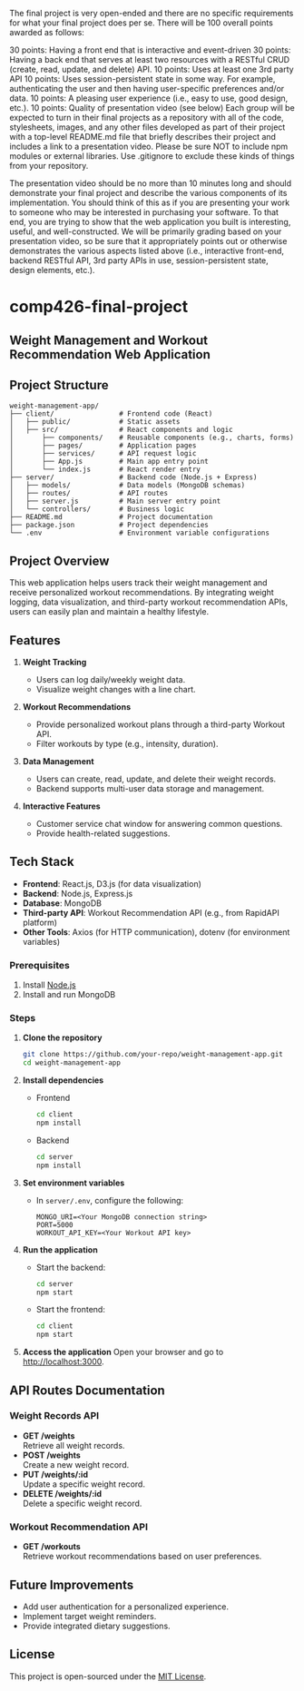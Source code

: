 The final project is very open-ended and there are no specific requirements for what your final project does per se. There will be 100 overall points awarded as follows:

30 points: Having a front end that is interactive and event-driven
30 points: Having a back end that serves at least two resources with a RESTful CRUD (create, read, update, and delete) API.
10 points: Uses at least one 3rd party API
10 points: Uses session-persistent state in some way.
For example, authenticating the user and then having user-specific preferences and/or data.
10 points: A pleasing user experience (i.e., easy to use, good design, etc.).
10 points: Quality of presentation video (see below)
Each group will be expected to turn in their final projects as a repository with all of the code, stylesheets, images, and any other files developed as part of their project with a top-level README.md file that briefly describes their project and includes a link to a presentation video. Please be sure NOT to include npm modules or external libraries. Use .gitignore to exclude these kinds of things from your repository.

The presentation video should be no more than 10 minutes long and should demonstrate your final project and describe the various components of its implementation. You should think of this as if you are presenting your work to someone who may be interested in purchasing your software. To that end, you are trying to show that the web application you built is interesting, useful, and well-constructed. We will be primarily grading based on your presentation video, so be sure that it appropriately points out or otherwise demonstrates the various aspects listed above (i.e., interactive front-end, backend RESTful API, 3rd party APIs in use, session-persistent state, design elements, etc.).


# comp426-final-project

## Weight Management and Workout Recommendation Web Application

## Project Structure

```
weight-management-app/
├── client/                # Frontend code (React)
│   ├── public/            # Static assets
│   ├── src/               # React components and logic
│       ├── components/    # Reusable components (e.g., charts, forms)
│       ├── pages/         # Application pages
│       ├── services/      # API request logic
│       ├── App.js         # Main app entry point
│       └── index.js       # React render entry
├── server/                # Backend code (Node.js + Express)
│   ├── models/            # Data models (MongoDB schemas)
│   ├── routes/            # API routes
│   ├── server.js          # Main server entry point
│   └── controllers/       # Business logic
├── README.md              # Project documentation
├── package.json           # Project dependencies
└── .env                   # Environment variable configurations
```

## Project Overview
This web application helps users track their weight management and receive personalized workout recommendations. By integrating weight logging, data visualization, and third-party workout recommendation APIs, users can easily plan and maintain a healthy lifestyle.

## Features
1. **Weight Tracking**  
   - Users can log daily/weekly weight data.
   - Visualize weight changes with a line chart.

2. **Workout Recommendations**  
   - Provide personalized workout plans through a third-party Workout API.
   - Filter workouts by type (e.g., intensity, duration).

3. **Data Management**  
   - Users can create, read, update, and delete their weight records.
   - Backend supports multi-user data storage and management.

4. **Interactive Features**  
   - Customer service chat window for answering common questions.
   - Provide health-related suggestions.

## Tech Stack
- **Frontend**: React.js, D3.js (for data visualization)
- **Backend**: Node.js, Express.js
- **Database**: MongoDB
- **Third-party API**: Workout Recommendation API (e.g., from RapidAPI platform)
- **Other Tools**: Axios (for HTTP communication), dotenv (for environment variables)

### Prerequisites
1. Install [Node.js](https://nodejs.org/)
2. Install and run MongoDB

### Steps
1. **Clone the repository**
   ```bash
   git clone https://github.com/your-repo/weight-management-app.git
   cd weight-management-app
   ```

2. **Install dependencies**
   - Frontend
     ```bash
     cd client
     npm install
     ```
   - Backend
     ```bash
     cd server
     npm install
     ```

3. **Set environment variables**
   - In `server/.env`, configure the following:
     ```
     MONGO_URI=<Your MongoDB connection string>
     PORT=5000
     WORKOUT_API_KEY=<Your Workout API key>
     ```

4. **Run the application**
   - Start the backend:
     ```bash
     cd server
     npm start
     ```
   - Start the frontend:
     ```bash
     cd client
     npm start
     ```

5. **Access the application**
   Open your browser and go to [http://localhost:3000](http://localhost:3000).

## API Routes Documentation

### Weight Records API
- **GET /weights**  
  Retrieve all weight records.
- **POST /weights**  
  Create a new weight record.
- **PUT /weights/:id**  
  Update a specific weight record.
- **DELETE /weights/:id**  
  Delete a specific weight record.

### Workout Recommendation API
- **GET /workouts**  
  Retrieve workout recommendations based on user preferences.

## Future Improvements
- Add user authentication for a personalized experience.
- Implement target weight reminders.
- Provide integrated dietary suggestions.

## License
This project is open-sourced under the [MIT License](LICENSE).